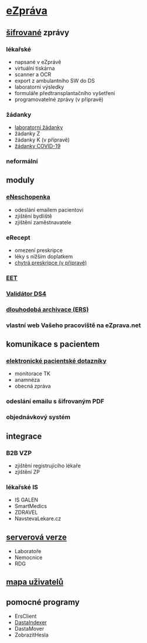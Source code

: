 # [eZpráva](https://docs.google.com/document/d/1-0ye8J10lCAV0GusRe7Er28ygvMjy_ksJ0D99PGc1XI)
## [šifrované](https://ezprava.net/ezprava.pdf) zprávy
### lékařské
- napsané v eZprávě
- virtuální tiskárna
- scanner a OCR
- export z ambulantního SW do DS
- laboratorní výsledky
- formuláře předtransplantačního vyšetření
- programovatelné zprávy (v přípravě)
### žádanky
- [laboratorní žádanky](https://docs.google.com/document/d/1xm3i-xIZXC-8fIF4PttduFhNQHCEsJgvAY2ezt0RFnI/)
- žádanky Z
- žádanky K (v přípravě)
- [žádanky COVID-19](https://docs.google.com/document/d/1S2HIl3vIjo7ArkXIfFHbb9BbhOH5i9ZAnVChbscI6kQ/)

### neformální

## moduly
### [eNeschopenka](https://docs.google.com/document/d/1Zs1mjracVOD29KJVtmhDHq2MNk5WhG_8qMyyiWvlHTI)
- odeslání emailem pacientovi
- zjištění bydliště
- zjištění zaměstnavatele
### eRecept
- omezení preskripce
- léky s nižším doplatkem
- [chytrá preskripce (v přípravě)](https://docs.google.com/document/d/1Hi8wJtMSpOb8BKpeC3BbwyF6l5wz9NF2ss4T3zKTExo/)
### [EET](https://docs.google.com/document/d/1YXcFJGjW_YOxKuPVjgXdCL_Sy0qBIDdd318Vl2Eg2tA)
### [Validátor DS4](https://ezprava.net/ds4)
### [dlouhodobá archivace (ERS)](https://docs.google.com/document/d/1QAonFuSOaWJ88awGCUAs8Jz2IVbrhdVfyBZx703M-_8)
### vlastní web Vašeho pracoviště na eZprava.net

## komunikace s pacientem
### [elektronické pacientské dotazníky](https://docs.google.com/document/d/16Xp4420WuXOV6ptvaDmJlNH0IAs9cM5vYCAwC2xCy-c/)
- monitorace TK
- anamnéza
- obecná zpráva
### odeslání emailu s šifrovaným PDF
### objednávkový systém

## integrace
### B2B VZP
- zjištění registrujícího lékaře
- zjištění ZP
### lékařské IS
- IS GALEN
- SmartMedics
- ZDRAVEL
- NavstevaLekare.cz

## [serverová verze](https://docs.google.com/document/d/1xbt-hgWLakeKyGMubvh1JMWpPUWHwXkCgmM3GLdujU0/edit)
- Laboratoře
- Nemocnice
- RDG

## [mapa uživatelů](https://ezprava.net/uzivatele.html)

## pomocné programy
- ErsClient
- [DastaIndexer](https://ezprava.net/DastaIndexer.rar)
- DastaMover
- ZobrazitHesla